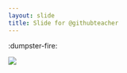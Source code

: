 ```yaml
---
layout: slide
title: Slide for @githubteacher
---
```


:dumpster-fire:

![](https://media.giphy.com/media/6wpHEQNjkd74Q/giphy.gif)
